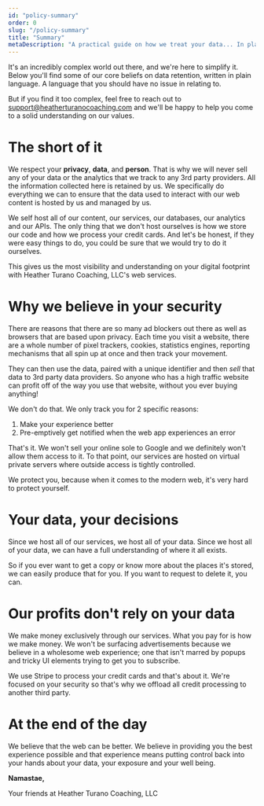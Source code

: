 ```yaml
---
id: "policy-summary"
order: 0
slug: "/policy-summary"
title: "Summary"
metaDescription: "A practical guide on how we treat your data... In plain english."
---
```


It's an incredibly complex world out there, and we're here to simplify it. Below you'll find some of our core beliefs on data retention, written in plain language. A language that you should have no issue in relating to.

But if you find it too complex, feel free to reach out to [support@heatherturanocoaching.com](support@heatherturanocoaching.com) and we'll be happy to help you come to a solid understanding on our values.

# The short of it

We respect your **privacy**, **data**, and **person**. That is why we will never sell any of your data or the analytics that we track to any 3rd party providers. All the information collected here is retained by us. We specifically do everything we can to ensure that the data used to interact with our web content is hosted by us and managed by us.

We self host all of our content, our services, our databases, our analytics and our APIs. The only thing that we don't host ourselves is how we store our code and how we process your credit cards. And let's be honest, if they were easy things to do, you could be sure that we would try to do it ourselves.

This gives us the most visibility and understanding on your digital footprint with Heather Turano Coaching, LLC's web services.

# Why we believe in your security

There are reasons that there are so many ad blockers out there as well as browsers that are based upon privacy. Each time you visit a website, there are a whole number of pixel trackers, cookies, statistics engines, reporting mechanisms that all spin up at once and then track your movement.

They can then use the data, paired with a unique identifier and then _sell_ that data to 3rd party data providers. So anyone who has a high traffic website can profit off of the way you use that website, without you ever buying anything!

We don't do that. We only track you for 2 specific reasons:

1. Make your experience better
2. Pre-emptively get notified when the web app experiences an error

That's it. We won't sell your online sole to Google and we definitely won't allow them access to it. To that point, our services are hosted on virtual private servers where outside access is tightly controlled.

We protect you, because when it comes to the modern web, it's very hard to protect yourself.

# Your data, your decisions

Since we host all of our services, we host all of your data. Since we host all of your data, we can have a full understanding of where it all exists.

So if you ever want to get a copy or know more about the places it's stored, we can easily produce that for you. If you want to request to delete it, you can.

# Our profits don't rely on your data

We make money exclusively through our services. What you pay for is how we make money. We won't be surfacing advertisements because we believe in a wholesome web experience; one that isn't marred by popups and tricky UI elements trying to get you to subscribe.

We use Stripe to process your credit cards and that's about it. We're focused on your security so that's why we offload all credit processing to another third party.

# At the end of the day

We believe that the web can be better. We believe in providing you the best experience possible and that experience means putting control back into your hands about your data, your exposure and your well being.

**Namastae,**

Your friends at Heather Turano Coaching, LLC
